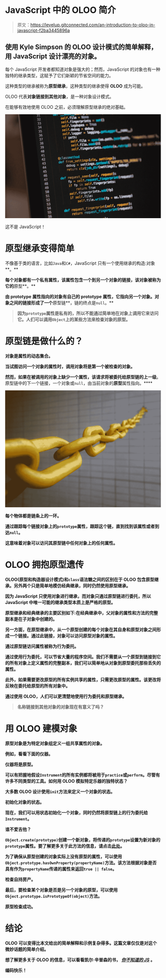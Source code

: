 # JavaScript 中的 OLOO 简介

> 原文：<https://levelup.gitconnected.com/an-introduction-to-oloo-in-javascript-f2ba3445896a>

## 使用 Kyle Simpson 的 OLOO 设计模式的简单解释，用 JavaScript 设计漂亮的对象。

每个 JavaScript 开发者都知道对象是强大的；然而，JavaScript 的对象也有一种独特的继承类型，这赋予了它们新颖的节省空间的能力。

这种类型的继承被称为**原型继承**，这种类型的继承使得 **OLOO** 成为可能。

OLOO 代表**对象链接到其他对象**，是一种对象设计模式。

在能够有效地使用 OLOO 之前，必须理解原型继承的绝对基础。

![](img/2eb1ab5001659bcb92ff615d2ab4f3dd.png)

这不是 JavaScript！

# 原型继承变得简单

不像基于类的语言，比如`Java`和`C#`，JavaScript 只有一个使用继承的构造:对象**。**

**每个对象都有一个私有属性，该属性包含一个到另一个对象的链接，该对象被称为它的**原型**。**

**由 **prototype** 属性指向的对象有自己的 prototype 属性，它指向另一个对象。对象之间的链接形成了一个**原型链**，链的终点是`null`。**

> **因为`prototype`属性是私有的，所以不能通过简单地在对象上调用它来访问它。人们可以调用`Object`上的某些方法来检查对象的原型。**

# **原型链是做什么的？**

**对象是属性的动态集合。**

**当试图访问一个对象的属性时，调用对象将是第一个被检查的对象。**

**然而，如果在被调用的对象上缺少一个属性，该请求将被委托给原型链的上一级**。原型链中的下一个链接，一个对象或`null`，由当前对象的**原型**属性指向。****

****![](img/3cdc307989155e1fbf63fe33f301dbbc.png)****

****每个物体都是链条上的一环。****

****通过跟踪每个链接对象上的`prototype`属性，跟踪这个链，直到找到该属性或者到达`null`。****

****这意味着对象可以访问其原型链中任何对象上的任何属性。****

# ****OLOO 拥抱原型遗传****

****OLOO(原型和构造器设计模式)和`class`语法糖之间的区别在于 OLOO 包含原型继承。另外两个只是简单地模仿经典继承，同时仍然使用原型继承。****

****因为 JavaScript 只使用对象进行继承，而对象只通过原型链进行委托，所以 JavaScript 中唯一可能的继承类型本质上是严格的原型。****

****原型继承和经典继承的主要区别如下:在经典继承中，父对象的属性和方法的完整副本是在子对象中创建的。****

****另一方面，在原型继承中，从一个**原型**创建的每个对象在其自身和原型对象之间形成一个链接。通过此链接，对象可以访问原型对象的属性。****

****通过原型链访问属性被称为**行为委托**。****

****通过使用行为委托，可以节省大量的程序空间。我们不需要从一个原型到链接到它的所有对象上定义属性的完整副本，我们可以简单地从对象到原型委托那些丢失的属性。****

****此外，如果需要更改原型的所有实例共享的属性，只需更改原型的属性。该更改将反映在委托给原型的所有对象中。****

****通过使用 OLOO，人们可以更清楚地使用行为委托和原型继承。****

> ****名称**链接到其他对象**的对象现在有意义了吗？****

# ****用 OLOO 建模对象****

****原型对象是为特定对象组定义一组共享属性的对象。****

****例如，看看下面的仪器。****

****仪器将是原型。****

****可以有把握地假设`Instrument`的所有实例都将被用于`practice`或`perform`。尽管有许多不同类型的工具。如何用 OLOO 模拟特定乐器的独特状态？****

****大多数 OLOO 设计使用`init`方法来定义一个对象的状态。****

****初始化对象的状态。****

****现在，我们可以用状态初始化一个对象，同时仍然将原型链上的行为委托给`Instrument`。****

****谁不爱吉他？****

****`Object.create(prototype)`创建一个新对象，将传递的`prototype`设置为新对象的`prototype`属性。要了解更多关于此方法的信息，请点击[此处](https://developer.mozilla.org/en-US/docs/Web/JavaScript/Reference/Global_Objects/Object/create)。****

****为了确保从原型创建的对象实际上没有原型的属性，可以使用`Object.prototype.hasOwnProperty(propertyName)`方法。该方法根据对象是否具有作为`propertyName`传递的属性来返回`true || false`。****

****检查自持房产。****

****最后，要检查某个对象是否是另一个对象的原型，可以使用`Object.prototype.isPrototypeOf(object)`方法。****

****原型检查成功。****

# ****结论****

****OLOO 可以变得比本文给出的简单解释和示例复杂得多。这篇文章仅仅是对这个微妙话题的简单介绍。****

****想了解更多关于 OLOO 的信息，可以看看凯尔·辛普森的书， [*你不知道的 JS*](https://github.com/petyakostova/IT-Books/blob/master/JavaScript/You%20Don't%20Know%20JS%20-%20Kyle%20Simpson/You%20Don't%20Know%20JS%20(book%20series)%20-%20Kyle%20Simpson.pdf) 。****

****编码快乐！****